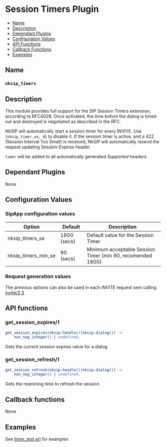 # Session Timers Plugin

* [Name](#name)
* [Description](#description)
* [Dependant Plugins](#dependant-plugins)
* [Configuration Values](#configuration-values)
* [API Functions](#api-functions)
* [Callback Functions](#callback-functions)
* [Examples](#examples)


## Name
### `nksip_timers`


## Description

This module provides full support for the SIP Session Timers extension, according to RFC4028. Once activated, the time before the dialog is timed out and destroyed is negotiated as described in the RFC.

NkSIP will automatically start a session timer for every INVIYE. Use `{nksip_timer_se, 0`} to disable it. If the session timer is active, and a 422 (Session Interval Too Small) is received, NkSIP will automatically resend the request updating Session-Expires header.

`timer` will be added to all automatically generated _Supported_ headers.


## Dependant Plugins

None


## Configuration Values

### SipApp configuration values

Option|Default|Description
---|---|---
nksip_timers_se|1800 (secs)|Default value for the Session Timer
nksip_timers_min_se|90 (secs)|Minimum acceptable Session Timer (min 90, recomended 1800)


### Request generation values
The previous options can also be used in each _INVITE_ request sent calling [invite/2,3](../reference/sending_functions.md#invite)





## API functions

### get_session_expires/1
```erlang
get_session_expires(nksip:handle()|nksip:dialog()) ->
    non_neg_integer() | undefined.
```

Gets the current session expires value for a dialog


### get_session_refresh/1

```erlang
get_session_refresh(nksip:handle()|nksip:dialog()) ->
    non_neg_integer() | undefined.
```

Gets the reamining time to refresh the session




## Callback functions

None


## Examples

See [timer_test.erl](../../test/timer_test.erl) for examples